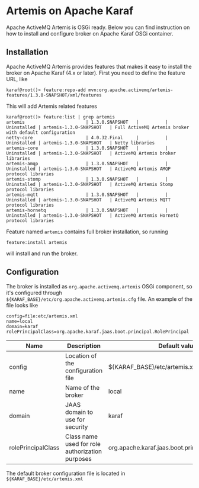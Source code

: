 # Artemis on Apache Karaf

Apache ActiveMQ Artemis is OSGi ready. Below you can find instruction on how to install and configure broker on Apache Karaf OSGi container.

## Installation

Apache ActiveMQ Artemis provides features that makes it easy to install the broker on Apache Karaf (4.x or later). First you need to define the feature URL, like 

    karaf@root()> feature:repo-add mvn:org.apache.activemq/artemis-features/1.3.0-SNAPSHOT/xml/features
    
This will add Artemis related features   
    
	karaf@root()> feature:list | grep artemis
	artemis                       | 1.3.0.SNAPSHOT   |          | Uninstalled | artemis-1.3.0-SNAPSHOT   | Full ActiveMQ Artemis broker with default configuration
	netty-core                    | 4.0.32.Final     |          | Uninstalled | artemis-1.3.0-SNAPSHOT   | Netty libraries
	artemis-core                  | 1.3.0.SNAPSHOT   |          | Uninstalled | artemis-1.3.0-SNAPSHOT   | ActiveMQ Artemis broker libraries
	artemis-amqp                  | 1.3.0.SNAPSHOT   |          | Uninstalled | artemis-1.3.0-SNAPSHOT   | ActiveMQ Artemis AMQP protocol libraries
	artemis-stomp                 | 1.3.0.SNAPSHOT   |          | Uninstalled | artemis-1.3.0-SNAPSHOT   | ActiveMQ Artemis Stomp protocol libraries
	artemis-mqtt                  | 1.3.0.SNAPSHOT   |          | Uninstalled | artemis-1.3.0-SNAPSHOT   | ActiveMQ Artemis MQTT protocol libraries
	artemis-hornetq               | 1.3.0.SNAPSHOT   |          | Uninstalled | artemis-1.3.0-SNAPSHOT   | ActiveMQ Artemis HornetQ protocol libraries    

Feature named `artemis` contains full broker installation, so running    
    
    feature:install artemis

will install and run the broker.

## Configuration

The broker is installed as `org.apache.activemq.artemis` OSGi component, so it's configured through `${KARAF_BASE}/etc/org.apache.activemq.artemis.cfg` file. An example of the file looks like

	config=file:etc/artemis.xml
	name=local
	domain=karaf
	rolePrincipalClass=org.apache.karaf.jaas.boot.principal.RolePrincipal
	
| Name               | Description                                     | Default value                                      |
| ------------------ | ----------------------------------------------- | -------------------------------------------------- |
| config             | Location of the configuration file              | ${KARAF_BASE}/etc/artemis.xml                      |
| name               | Name of the broker                              | local                                              |
| domain             | JAAS domain to use for security                 | karaf                                              |
| rolePrincipalClass | Class name used for role authorization purposes | org.apache.karaf.jaas.boot.principal.RolePrincipal |
	
The default broker configuration file is located in `${KARAF_BASE}/etc/artemis.xml`	